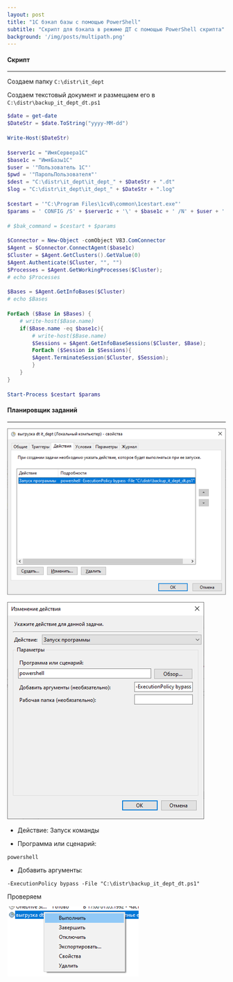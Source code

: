 ```yaml
---
layout: post
title: "1С бэкап базы с помощью PowerShell"
subtitle: "Скрипт для бэкапа в режиме ДТ c помощью PowerShell скрипта"
background: '/img/posts/multipath.png'
---
```


#### Скрипт
---
Создаем папку `C:\distr\it_dept`

Создаем текстовый документ и размещаем его в `C:\distr\backup_it_dept_dt.ps1`

```powershell
$date = get-date
$DateStr = $date.ToString("yyyy-MM-dd")

Write-Host($DateStr)

$server1c = "ИмяСервера1С"
$base1c = "ИмяБазы1С"
$user = '"Пользователь 1С"'
$pwd = '"ПарольПользователя"'
$dest = "C:\distr\it_dept\it_dept_" + $DateStr + ".dt"
$log = "C:\distr\it_dept\it_dept_" + $DateStr + ".log"

$cestart = '"C:\Program Files\1cv8\common\1cestart.exe"'
$params = ' CONFIG /S' + $server1c + '\' + $base1c + ' /N' + $user + ' /P' + $pwd + ' /Out' + $log + ' /DumpIB' + $dest

# $bak_command = $cestart + $params

$Connector = New-Object -comObject V83.ComConnector
$Agent = $Connector.ConnectAgent($base1c)
$Cluster = $Agent.GetClusters().GetValue(0)
$Agent.Authenticate($Cluster, "", "")
$Processes = $Agent.GetWorkingProcesses($Cluster);
# echo $Processes

$Bases = $Agent.GetInfoBases($Cluster)
# echo $Bases

ForEach ($Base in $Bases) {
    # write-host($Base.name)
    if($Base.name -eq $base1c){
        # write-host($Base.name)
        $Sessions = $Agent.GetInfoBaseSessions($Cluster, $Base);
        ForEach ($Session in $Sessions){
        $Agent.TerminateSession($Cluster, $Session);
        }
    }
}

Start-Process $cestart $params
```


#### Планировщик заданий
---
![img](/img/posts/1c_scheduler_actions_10.PNG)

![img](/img/posts/1c_scheduler_actions_20.PNG)

- Действие: Запуск команды

- Программа или сценарий: 
```
powershell
```

- Добавить аргументы:
```
-ExecutionPolicy bypass -File "C:\distr\backup_it_dept_dt.ps1"
```

Проверяем

![img](/img/posts/1c_scheduler_actions_30.PNG)